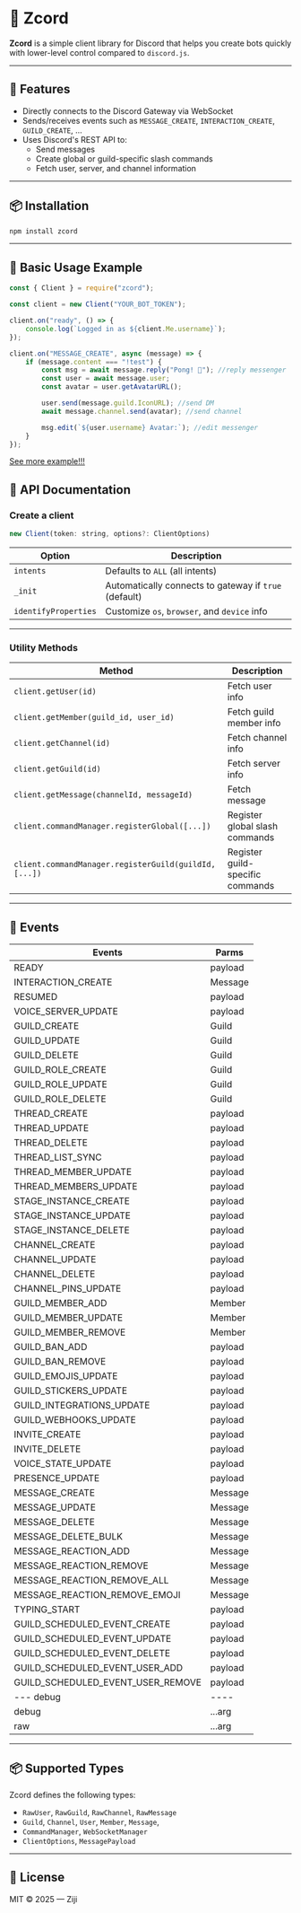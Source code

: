 # 🧩 Zcord

**Zcord** is a simple client library for Discord that helps you create bots quickly with lower-level control compared to
`discord.js`.

---

## 🚀 Features

- Directly connects to the Discord Gateway via WebSocket
- Sends/receives events such as `MESSAGE_CREATE`, `INTERACTION_CREATE`, `GUILD_CREATE`, ...
- Uses Discord's REST API to:
  - Send messages
  - Create global or guild-specific slash commands
  - Fetch user, server, and channel information

---

## 📦 Installation

```bash
npm install zcord
```

---

## 🧪 Basic Usage Example

```js
const { Client } = require("zcord");

const client = new Client("YOUR_BOT_TOKEN");

client.on("ready", () => {
	console.log(`Logged in as ${client.Me.username}`);
});

client.on("MESSAGE_CREATE", async (message) => {
	if (message.content === "!test") {
		const msg = await message.reply("Pong! 🏓"); //reply messenger
		const user = await message.user;
		const avatar = user.getAvatarURL();

		user.send(message.guild.IconURL); //send DM
		await message.channel.send(avatar); //send channel

		msg.edit(`${user.username} Avatar:`); //edit messenger
	}
});
```

[See more example!!!](https://github.com/zijipia/ZCord/tree/main/example)

## 📘 API Documentation

### Create a client

```js
new Client(token: string, options?: ClientOptions)
```

| Option               | Description                                           |
| -------------------- | ----------------------------------------------------- |
| `intents`            | Defaults to `ALL` (all intents)                       |
| `_init`              | Automatically connects to gateway if `true` (default) |
| `identifyProperties` | Customize `os`, `browser`, and `device` info          |

---

### Utility Methods

| Method                                                | Description                      |
| ----------------------------------------------------- | -------------------------------- |
| `client.getUser(id)`                                  | Fetch user info                  |
| `client.getMember(guild_id, user_id)`                 | Fetch guild member info          |
| `client.getChannel(id)`                               | Fetch channel info               |
| `client.getGuild(id)`                                 | Fetch server info                |
| `client.getMessage(channelId, messageId)`             | Fetch message                    |
| `client.commandManager.registerGlobal([...])`         | Register global slash commands   |
| `client.commandManager.registerGuild(guildId, [...])` | Register guild-specific commands |

---

## 📩 Events

| Events                            | Parms   |
| --------------------------------- | ------- |
| READY                             | payload |
| INTERACTION_CREATE                | Message |
| RESUMED                           | payload |
| VOICE_SERVER_UPDATE               | payload |
| GUILD_CREATE                      | Guild   |
| GUILD_UPDATE                      | Guild   |
| GUILD_DELETE                      | Guild   |
| GUILD_ROLE_CREATE                 | Guild   |
| GUILD_ROLE_UPDATE                 | Guild   |
| GUILD_ROLE_DELETE                 | Guild   |
| THREAD_CREATE                     | payload |
| THREAD_UPDATE                     | payload |
| THREAD_DELETE                     | payload |
| THREAD_LIST_SYNC                  | payload |
| THREAD_MEMBER_UPDATE              | payload |
| THREAD_MEMBERS_UPDATE             | payload |
| STAGE_INSTANCE_CREATE             | payload |
| STAGE_INSTANCE_UPDATE             | payload |
| STAGE_INSTANCE_DELETE             | payload |
| CHANNEL_CREATE                    | payload |
| CHANNEL_UPDATE                    | payload |
| CHANNEL_DELETE                    | payload |
| CHANNEL_PINS_UPDATE               | payload |
| GUILD_MEMBER_ADD                  | Member  |
| GUILD_MEMBER_UPDATE               | Member  |
| GUILD_MEMBER_REMOVE               | Member  |
| GUILD_BAN_ADD                     | payload |
| GUILD_BAN_REMOVE                  | payload |
| GUILD_EMOJIS_UPDATE               | payload |
| GUILD_STICKERS_UPDATE             | payload |
| GUILD_INTEGRATIONS_UPDATE         | payload |
| GUILD_WEBHOOKS_UPDATE             | payload |
| INVITE_CREATE                     | payload |
| INVITE_DELETE                     | payload |
| VOICE_STATE_UPDATE                | payload |
| PRESENCE_UPDATE                   | payload |
| MESSAGE_CREATE                    | Message |
| MESSAGE_UPDATE                    | Message |
| MESSAGE_DELETE                    | Message |
| MESSAGE_DELETE_BULK               | Message |
| MESSAGE_REACTION_ADD              | Message |
| MESSAGE_REACTION_REMOVE           | Message |
| MESSAGE_REACTION_REMOVE_ALL       | Message |
| MESSAGE_REACTION_REMOVE_EMOJI     | Message |
| TYPING_START                      | payload |
| GUILD_SCHEDULED_EVENT_CREATE      | payload |
| GUILD_SCHEDULED_EVENT_UPDATE      | payload |
| GUILD_SCHEDULED_EVENT_DELETE      | payload |
| GUILD_SCHEDULED_EVENT_USER_ADD    | payload |
| GUILD_SCHEDULED_EVENT_USER_REMOVE | payload |
| --- debug                         | ----    |
| debug                             | ...arg  |
| raw                               | ...arg  |

---

## 📦 Supported Types

Zcord defines the following types:

- `RawUser`, `RawGuild`, `RawChannel`, `RawMessage`
- `Guild`, `Channel`, `User`, `Member`, `Message`,
- `CommandManager`, `WebSocketManager`
- `ClientOptions`, `MessagePayload`

---

## 📄 License

MIT © 2025 — Ziji
